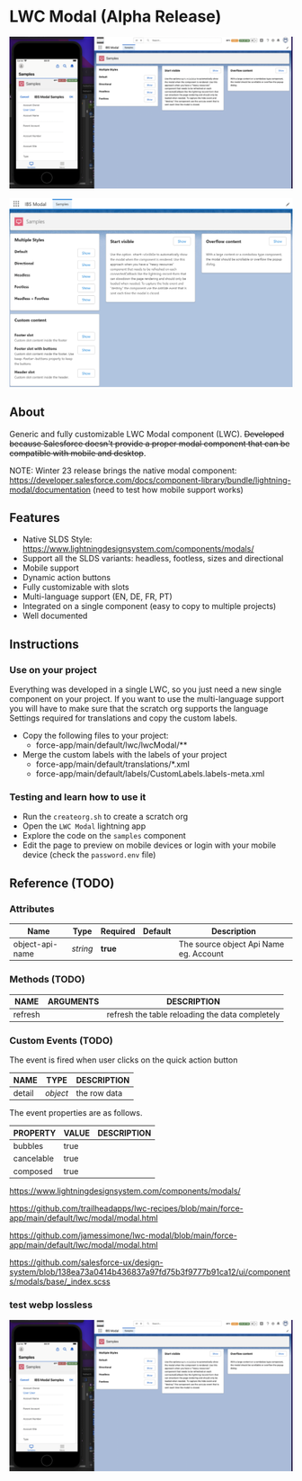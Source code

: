 # LWC Modal (Alpha Release)

![sample](sample.png "sample")

![sample2](sample2.png "sample2")

## About

Generic and fully customizable LWC Modal component (LWC). ~~Developed because Salesforce doesn't provide a proper modal component that can be compatible with mobile and desktop~~.

NOTE: Winter 23 release brings the native modal component: https://developer.salesforce.com/docs/component-library/bundle/lightning-modal/documentation (need to test how mobile support works)

## Features
- Native SLDS Style: https://www.lightningdesignsystem.com/components/modals/
- Support all the SLDS variants: headless, footless, sizes and directional
- Mobile support
- Dynamic action buttons
- Fully customizable with slots
- Multi-language support (EN, DE, FR, PT)
- Integrated on a single component (easy to copy to multiple projects)
- Well documented


## Instructions

### Use on your project
Everything was developed in a single LWC, so you just need a new single component on your project. If you want to use the multi-language support you will have to make sure that the scratch org supports the language Settings required for translations and copy the custom labels.

- Copy the following files to your project:
    - force-app/main/default/lwc/lwcModal/**
- Merge the custom labels with the labels of your project
    - force-app/main/default/translations/*.xml
    - force-app/main/default/labels/CustomLabels.labels-meta.xml


### Testing and learn how to use it

- Run the `createorg.sh` to create a scratch org
- Open the `LWC Modal` lightning app
- Explore the code on the `samples` component
- Edit the page to preview on mobile devices or login with your mobile device (check the `password.env` file)




## Reference (TODO)

### Attributes
| Name | Type | Required | Default | Description |
|-|-|-|-|-|
| object-api-name | *string* | **true** |  | The source object Api Name eg. Account |



### Methods (TODO)
| NAME | ARGUMENTS | DESCRIPTION |
|-|-|-|
| refresh |  | refresh the table reloading the data completely |


### Custom Events (TODO)
The event is fired when user clicks on the quick action button

| NAME | TYPE| DESCRIPTION |
|-|-|-|
| detail | *object* | the row data |

The event properties are as follows.

| PROPERTY | VALUE | DESCRIPTION |
|-|-|-|
| bubbles | true |  |
| cancelable | true |  |
| composed | true |  |



https://www.lightningdesignsystem.com/components/modals/

https://github.com/trailheadapps/lwc-recipes/blob/main/force-app/main/default/lwc/modal/modal.html

https://github.com/jamessimone/lwc-modal/blob/main/force-app/main/default/lwc/modal/modal.html

https://github.com/salesforce-ux/design-system/blob/138ea73a0414b436837a97fd75b3f9777b91ca12/ui/components/modals/base/_index.scss


### test webp lossless
![sample](sample.webp "sample")